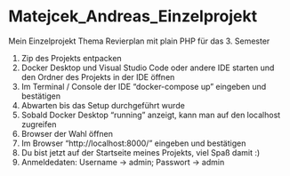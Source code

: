 # Matejcek_Andreas_Einzelprojekt
Mein Einzelprojekt Thema Revierplan mit plain PHP für das 3. Semester
1. Zip des Projekts entpacken
2. Docker Desktop und Visual Studio Code oder andere IDE starten und den Ordner des
Projekts in der IDE öffnen
3. Im Terminal / Console der IDE “docker-compose up” eingeben und bestätigen
4. Abwarten bis das Setup durchgeführt wurde
5. Sobald Docker Desktop “running” anzeigt, kann man auf den localhost zugreifen
6. Browser der Wahl öffnen
7. Im Browser “http://localhost:8000/” eingeben und bestätigen
8. Du bist jetzt auf der Startseite meines Projekts, viel Spaß damit :)
9. Anmeldedaten: Username -> admin; Passwort -> admin
